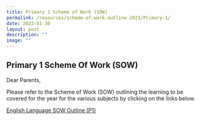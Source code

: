 ```yaml
---
title: Primary 1 Scheme of Work (SOW)
permalink: /resources/scheme-of-work-outline-2023/Primary-1/
date: 2023-01-30
layout: post
description: ""
image: ""
---
```

## Primary 1 Scheme Of Work (SOW)

Dear Parents,

Please refer to the Scheme of Work (SOW) outlining the learning to be covered for the year for the various subjects by clicking on the links below.

[English Language SOW Outline (P1)](/files/2023%20P1%20SOW/P1%20EL%20SOW%20Outline.pdf)
